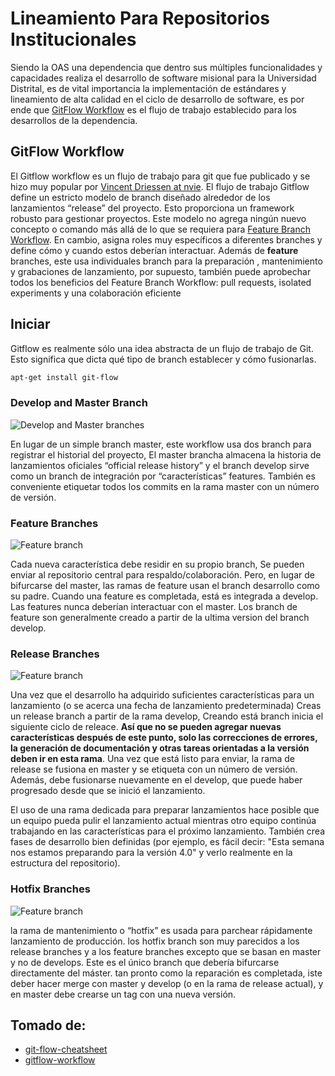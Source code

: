 # Lineamiento Para Repositorios Institucionales

Siendo la OAS una dependencia que dentro sus múltiples funcionalidades y capacidades realiza el desarrollo de software misional para la Universidad Distrital, es de vital importancia la implementación de estándares y lineamiento de alta calidad en el ciclo de desarrollo de software, es por ende que [GitFlow Workflow](https://www.atlassian.com/git/tutorials/comparing-workflows/gitflow-workflow)  es el flujo de trabajo establecido para los desarrollos  de la dependencia.


## GitFlow Workflow
El Gitflow workflow  es un flujo de trabajo para git que fue publicado y se hizo muy popular por   [Vincent Driessen at nvie](https://nvie.com/posts/a-successful-git-branching-model/).
El flujo de trabajo Gitflow  define un estricto modelo de branch diseñado alrededor de los lanzamientos “release” del proyecto.  Esto proporciona un framework robusto para gestionar proyectos.
Este modelo no agrega ningún nuevo concepto o comando más allá de lo que se requiera para [Feature Branch Workflow](https://www.atlassian.com/git/tutorials/comparing-workflows/feature-branch-workflow). En cambio, asigna roles muy específicos a diferentes branches y define cómo y cuando estos deberían interactuar.  Además de **feature** branches, este usa individuales branch para la preparación , mantenimiento y grabaciones de lanzamiento, por supuesto, también puede aprobechar todos los beneficios del Feature Branch Workflow: pull requests, isolated experiments  y una colaboración eficiente

## Iniciar
Gitflow es realmente sólo una idea abstracta de un flujo de trabajo de Git. Esto significa que dicta qué tipo de branch establecer y cómo fusionarlas.

```bash
apt-get install git-flow
```

### Develop and Master Branch

![Develop and Master branches](/repositorios_institucionales/img/gitflow_master_develop.svg)

En lugar de un simple branch master, este workflow usa dos branch para registrar el historial del proyecto, El master brancha almacena la historia de lanzamientos oficiales “official release history” y el branch develop sirve como un branch de integración por “características” features.
También es conveniente etiquetar todos los commits en la rama master con un número de versión.


### Feature Branches

![Feature branch](/repositorios_institucionales/img/gitflow_feature_branches.svg)

Cada nueva característica debe residir en su propio branch, Se pueden enviar al repositorio central para respaldo/colaboración. Pero, en lugar de bifurcarse del master, las ramas de feature usan el branch desarrollo como su padre. Cuando una feature es completada, está es integrada a develop. Las features nunca deberían interactuar con el master.
Los branch de feature son generalmente creado a partir de la ultima version del branch develop.


### Release Branches

![Feature branch](/repositorios_institucionales/img/gitflow_release_branches.svg)


Una vez que el desarrollo ha adquirido suficientes características para un lanzamiento (o se acerca una fecha de lanzamiento predeterminada) Creas un release branch a partir de la rama develop, Creando está branch inicia el siguiente ciclo de releace. **Así que no se pueden agregar nuevas características después de este punto, solo las correcciones de errores, la generación de documentación y otras tareas orientadas a la versión deben ir en esta rama**. Una vez que está listo para enviar, la rama de release se fusiona en master y se etiqueta con un número de versión. Además, debe fusionarse nuevamente en el develop, que puede haber progresado desde que se inició el lanzamiento.

El uso de una rama dedicada para preparar lanzamientos hace posible que un equipo pueda pulir el lanzamiento actual mientras otro equipo continúa trabajando en las características para el próximo lanzamiento. También crea fases de desarrollo bien definidas (por ejemplo, es fácil decir: "Esta semana nos estamos preparando para la versión 4.0" y verlo realmente en la estructura del repositorio).


### Hotfix Branches

![Feature branch](/repositorios_institucionales/img/gitflow_hotfix.svg)

la rama de mantenimiento o “hotfix” es usada para parchear rápidamente lanzamiento de producción. los hotfix branch son muy parecidos a los release branches y a los feature branches excepto que se basan en master y no de develops.  Este es el único branch que debería bifurcarse directamente del máster.  tan pronto como la reparación es completada, iste deber hacer merge con master y develop (o en la rama de release actual), y en master debe crearse un tag con una nueva versión.

## Tomado de:
- [git-flow-cheatsheet](https://danielkummer.github.io/git-flow-cheatsheet/)
- [gitflow-workflow](https://www.atlassian.com/git/tutorials/comparing-workflows/gitflow-workflow)
